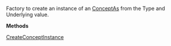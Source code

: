 Factory to create an instance of an [ConceptAs](ConceptAs) from the Type and Underlying value.

**Methods**

[CreateConceptInstance](Bifrost.Concepts.ConceptFactory.CreateConceptInstance)
